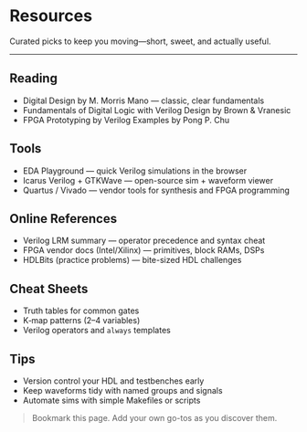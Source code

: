 # Resources

Curated picks to keep you moving—short, sweet, and actually useful.

---

## Reading

- Digital Design by M. Morris Mano — classic, clear fundamentals
- Fundamentals of Digital Logic with Verilog Design by Brown & Vranesic
- FPGA Prototyping by Verilog Examples by Pong P. Chu

## Tools

- EDA Playground — quick Verilog simulations in the browser
- Icarus Verilog + GTKWave — open-source sim + waveform viewer
- Quartus / Vivado — vendor tools for synthesis and FPGA programming

## Online References

- Verilog LRM summary — operator precedence and syntax cheat
- FPGA vendor docs (Intel/Xilinx) — primitives, block RAMs, DSPs
- HDLBits (practice problems) — bite-sized HDL challenges

## Cheat Sheets

- Truth tables for common gates
- K‑map patterns (2–4 variables)
- Verilog operators and `always` templates

## Tips

- Version control your HDL and testbenches early
- Keep waveforms tidy with named groups and signals
- Automate sims with simple Makefiles or scripts

> Bookmark this page. Add your own go-tos as you discover them.
